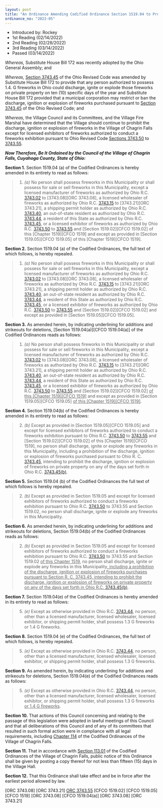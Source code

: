 ```yaml
---
layout: post
title: "An Ordinance Amending Codified Ordinance Section 1519.04 to Prohibit the Discharge, Ignition or Explosion of Fireworks on Certain Days Each Year"
ordinance_no: "2022-05"
---
```


- Introduced by: Rockey
- 1st Reading (02/14/2022)
- 2nd Reading (02/28/2022)
- 3rd Reading (03/14/2022)
- Passed (03/14/2022)

_Whereas,_ Substitute House Bill 172 was recently adopted by the Ohio General
Assembly; and

_Whereas,_ [Section 3743.45][ORC 3743.45] of the Ohio Revised Code was amended
by Substitute House Bill 172 to provide that any person authorized to possess
1.4. G fireworks in Ohio could discharge, ignite or explode those fireworks on
private property on ten (10) specific days of the year and Substitute House Bill
172 provided that a municipal corporation may restrict or ban the discharge,
ignition or explosion of fireworks purchased pursuant to [Section 3743.45][ORC
3743.45] of the Ohio Revised Code; and

_Whereas,_ the Village Council and its Committees, and the Village Fire Marshal
have determined that the Village should continue to prohibit the discharge,
ignition or explosion of fireworks in the Village of Chagrin Falls except for
licensed exhibitors of fireworks authorized to conduct a fireworks exhibition
pursuant to Ohio Revised Code [Sections 3743.50][ORC 3743.50] to [3743.55][ORC
3743.55].

**_Now Therefore, Be It Ordained by the Council of the Village of Chagrin Falls,
Cuyahoga County, State of Ohio:_**

**Section 1.** Section 1519.04 (a) of the Codified Ordinances is hereby amended
in its entirety to read as follows:

> 1. _(a)_ No person shall possess fireworks in this Municipality or shall
> possess for sale or sell fireworks in this Municipality, except a licensed
> manufacturer of fireworks as authorized by Ohio R.C. [3743.02][ORC 3743.02] to
> [3743.08][ORC 3743.08], a licensed wholesaler of fireworks as authorized by
> Ohio R.C. [3743.15][ORC 3743.15] to [3743.21][ORC 3743.21], a shipping permit
> holder as authorized by Ohio R.C. [3743.40][ORC 3743.40], an out-of-state
> resident as authorized by Ohio R.C. [3743.44][ORC 3743.44], a resident of this
> State as authorized by Ohio R.C. [3743.45][ORC 3743.45], or a licensed
> exhibitor of fireworks as authorized by Ohio R.C. [3743.50][ORC 3743.50] to
> [3743.55][ORC 3743.55] and [Section 1519.02][CFCO 1519.02] of this [Chapter
> 1519][CFCO 1519] and except as provided in [Section 1519.05][CFCO 1519.05] of
> this [Chapter 1519][CFCO 1519].

**Section 2.** Section 1519.04 (a) of the Codified Ordinances, the full text of
which follows, is hereby repealed.

> 1. _(a)_ No person shall possess fireworks in this Municipality or shall
> possess for sale or sell fireworks in this Municipality, except a licensed
> manufacturer of fireworks as authorized by Ohio R.C. [3743.02][ORC 3743.02] to
> [3743.08][ORC 3743.08], a licensed wholesaler of fireworks as authorized by
> Ohio R.C. [3743.15][ORC 3743.15] to [3743.21][ORC 3743.21], a shipping permit
> holder as authorized by Ohio R.C. [3743.40][ORC 3743.40], an out-of-state
> resident as authorized by Ohio R.C. [3743.44][ORC 3743.44], a resident of this
> State as authorized by Ohio R.C. [3743.45][ORC 3743.45], or a licensed
> exhibitor of fireworks as authorized by Ohio R.C. [3743.50][ORC 3743.50] to
> [3743.55][ORC 3743.55] and [Section 1519.02][CFCO 1519.02] and except as
> provided in [Section 1519.05][CFCO 1519.05].

**Section 3.** As amended herein, by indicating underlining for additions and
strikeouts for deletions, [Section 1519.04(a)][CFCO 1519.04(a)] of the Codified
Ordinances reads as follows:

> 1. _(a)_ No person shall possess fireworks in this Municipality or shall
> possess for sale or sell fireworks in this Municipality, except a licensed
> manufacturer of fireworks as authorized by Ohio R.C. [3743.02][ORC 3743.02] to
> [3743.08][ORC 3743.08], a licensed wholesaler of fireworks as authorized by
> Ohio R.C. [3743.15][ORC 3743.15] to [3743.21][ORC 3743.21], a shipping permit
> holder as authorized by Ohio R.C. [3743.40][ORC 3743.40], an out-of-state
> resident as authorized by Ohio R.C. [3743.44][ORC 3743.44], a resident of this
> State as authorized by Ohio R.C. [3743.45][ORC 3743.45], or a licensed
> exhibitor of fireworks as authorized by Ohio R.C. [3743.50][ORC 3743.50] to
> [3743.55][ORC 3743.55] and [Section 1519.02][CFCO 1519.02] <ins>of this
> [Chapter 1519][CFCO 1519]</ins> and except as provided in [Section
> 1519.05][CFCO 1519.05] <ins>of this [Chapter 1519][CFCO 1519]</ins>.

**Section 4.** Section 1519.04(b) of the Codified Ordinances is hereby amended
in its entirety to read as follows:

> 2. _(b)_ Except as provided in [Section 1519.05][CFCO 1519.05] and except for
> licensed exhibitors of fireworks authorized to conduct a fireworks exhibition
> pursuant to Ohio R.C. [3743.50][ORC 3743.50] to [3743.55][ORC 3743.55] and
> [Section 1519.02][CFCO 1519.02] of this [Chapter 1519][CFCO 1519], no person
> shall discharge, ignite or explode any fireworks in this Municipality,
> including a prohibition of the discharge, ignition or explosion of fireworks
> purchased pursuant to Ohio R. C. [3743.45][ORC 3743.45], intending to prohibit
> the discharge, ignition or explosion of fireworks on private property on any
> of the days set forth in Ohio R.C. [3743.45(b)][ORC 3743.45].

**Section 5.** Section 1519.04 (b) of the Codified Ordinances the full text of
which follows is hereby repealed.

> 2. _(b)_ Except as provided in Section 1519.05 and except for licensed
> exhibitors of fireworks authorized to conduct a fireworks exhibition pursuant
> to Ohio R.C. [3743.50][ORC 3743.50] to 3743.55 and Section 1519.02, no person
> shall discharge, ignite or explode any fireworks in this Municipality.

**Section 6.** As amended herein, by indicating underlining for additions and
strikeouts for deletions, Section 1519.04(b) of the Codified Ordinances reads as
follows:

> 2. _(b)_ Except as provided in Section 1519.05 and except for licensed
> exhibitors of fireworks authorized to conduct a fireworks exhibition pursuant
> to Ohio R.C. [3743.50][ORC 3743.50] to 3743.55 and Section 1519.02 <ins>of
> this Chapter 1519</ins>, no person shall discharge, ignite or explode any
> fireworks in this Municipality<ins>, including a prohibition of the discharge,
> ignition or explosion of fireworks purchases pursuant to Section R. C.
> 3743.45, intending to prohibit the discharge, ignition or explosion of
> fireworks on private property on any of the days set forth in Ohio R.C.
> [3743.45(b)][ORC 3743.45]</ins>.

**Section 7.** Section 1519.04(e) of the Codified Ordinances is hereby amended
in its entirety to read as follows:

> 5. _(e)_ Except as otherwise provided in Ohio R.C. [3743.44][ORC
> 3743.44], no person, other than a licensed manufacturer, licensed wholesaler,
> licensed exhibitor, or shipping permit holder, shall possess 1.3 G fireworks
> or 1.4 G fireworks.

**Section 8.** Section 1519.04 (e) of the Codified Ordinances, the full text of
which follows, is hereby repealed.

> 5. _(e)_ Except as otherwise provided in Ohio R.C. [3743.44][ORC
> 3743.44], no person, other than a licensed manufacturer, licensed wholesaler,
> licensed exhibitor, or shipping permit holder, shall possess 1.3 G fireworks.

**Section 9.** As amended herein, by indicating underlining for additions and
strikeouts for deletions, Section 1519.04(e) of the Codified Ordinances reads as
follows:

> 5. _(e)_ Except as otherwise provided in Ohio R.C. [3743.44][ORC
> 3743.44], no person, other than a licensed manufacturer, licensed wholesaler,
> licensed exhibitor, or shipping permit holder, shall possess 1.3 G
> fireworks<ins> or 1.4 G fireworks</ins>.

**Section 10.** That actions of this Council concerning and relating to the
passage of this legislation were adopted in lawful meetings of this Council and
that all deliberations of this Council and of any of its committees that
resulted in such formal action were in compliance with all legal requirements,
including [Chapter 114][CFCO 114] of the Codified Ordinances of the Village of
Chagrin Falls.

**Section 11.** That in accordance with [Section 113.01][CFCO 113.01] of the
Codified Ordinances of the Village of Chagrin Falls, public notice of this
Ordinance shall be given by posting a copy thereof for not less than fifteen
(15) days in the Village Hall.

**Section 12.** That this Ordinance shall take effect and be in force after the
earliest period allowed by law.

[CFCO 113.01]:</chapters/chapter-113-ordinances-and-resolutions/#11301-publication-and-posting>
[CFCO 114]:</chapters/chapter-114-open-meetings>
[ORC 3743.02]:<https://codes.ohio.gov/ohio-revised-code/section-3743.02>
[ORC 3743.15]:<https://codes.ohio.gov/ohio-revised-code/section-3743.15>
[ORC 3743.40]:<https://codes.ohio.gov/ohio-revised-code/section-3743.40>
[ORC 3743.44]:<https://codes.ohio.gov/ohio-revised-code/section-3743.44>
[ORC 3743.45]:<https://codes.ohio.gov/ohio-revised-code/section-3743.45>
[ORC 3743.50]:<https://codes.ohio.gov/ohio-revised-code/section-3743.50>
[ORC 3743.55]:<https://codes.ohio.gov/ohio-revised-code/section-3743.55>
[ORC 3743.08]
[ORC 3743.21]
[ORC 3743.55]
[CFCO 1519.02]
[CFCO 1519.05]
[CFCO 1519]
[ORC 3743.08]
[CFCO 1519.04(a)]
[ORC 3743.08]
[ORC 3743.21]
